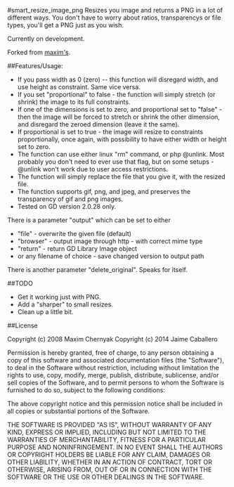 #smart_resize_image_png
Resizes you image and returns a PNG in a lot of different ways. You don't have to worry about ratios, transparencys or file types, you'll get a PNG just as you wish.

Currently on development.

Forked from [maxim's](https://github.com/maxim/smart_resize_image).

##Features/Usage:

* If you pass width as 0 (zero) -- this function will disregard width, and use height as constraint. Same vice versa.
* If you set "proportional" to false - the function will simply stretch (or shrink) the image to its full constraints.
* If one of the dimensions is set to zero, and proportional set to "false" - then the image will be forced to stretch or shrink the other dimension, and disregard the zeroed dimension (leave it the same).
* If proportional is set to true - the image will resize to constraints proportionally, once again, with possibility to have either width or height set to zero.
* The function can use either linux "rm" command, or php @unlink. Most probably you don't need to ever use that flag, but on some setups - @unlink won't work due to user access restrictions.
* The function will simply replace the file that you give it, with the resized file.
* The function supports gif, png, and jpeg, and preserves the transparency of gif and png images.
* Tested on GD version 2.0.28 only. 

There is a parameter "output" which can be set to either
* "file" - overwrite the given file (default)
* "browser" - output image through http - with correct mime type
* "return" - return GD Library Image object
* or any filename of choice - save changed version to output path

There is another parameter "delete_original". Speaks for itself.

##TODO
* Get it working just with PNG.
* Add a "sharper" to small resizes.
* Clean up a little bit. 


##License

Copyright (c) 2008 Maxim Chernyak
Copyright (c) 2014 Jaime Caballero
 
Permission is hereby granted, free of charge, to any person obtaining
a copy of this software and associated documentation files (the
"Software"), to deal in the Software without restriction, including
without limitation the rights to use, copy, modify, merge, publish,
distribute, sublicense, and/or sell copies of the Software, and to
permit persons to whom the Software is furnished to do so, subject to
the following conditions:
 
The above copyright notice and this permission notice shall be
included in all copies or substantial portions of the Software.
 
THE SOFTWARE IS PROVIDED "AS IS", WITHOUT WARRANTY OF ANY KIND,
EXPRESS OR IMPLIED, INCLUDING BUT NOT LIMITED TO THE WARRANTIES OF
MERCHANTABILITY, FITNESS FOR A PARTICULAR PURPOSE AND
NONINFRINGEMENT. IN NO EVENT SHALL THE AUTHORS OR COPYRIGHT HOLDERS BE
LIABLE FOR ANY CLAIM, DAMAGES OR OTHER LIABILITY, WHETHER IN AN ACTION
OF CONTRACT, TORT OR OTHERWISE, ARISING FROM, OUT OF OR IN CONNECTION
WITH THE SOFTWARE OR THE USE OR OTHER DEALINGS IN THE SOFTWARE.